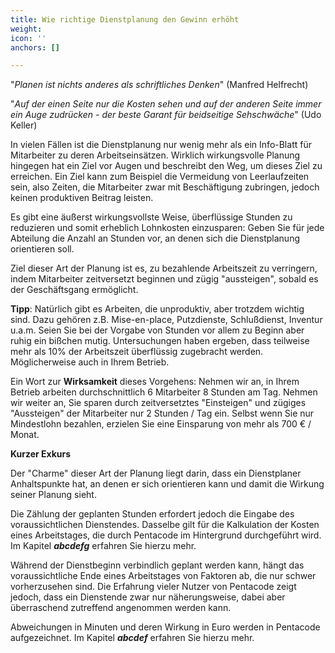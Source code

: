 ```yaml
---
title: Wie richtige Dienstplanung den Gewinn erhöht
weight: 
icon: ''
anchors: []

---
```

"_Planen ist nichts anderes als schriftliches Denken_" (Manfred Helfrecht)

"_Auf der einen Seite nur die Kosten sehen und auf der anderen Seite immer ein Auge zudrücken - der beste Garant für beidseitige Sehschwäche_" (Udo Keller)

In vielen Fällen ist die Dienstplanung nur wenig mehr als ein Info-Blatt für Mitarbeiter zu deren Arbeitseinsätzen. Wirklich wirkungsvolle Planung hingegen hat ein Ziel vor Augen und beschreibt den Weg, um dieses Ziel zu erreichen. Ein Ziel kann zum Beispiel die Vermeidung von Leerlaufzeiten sein, also Zeiten, die Mitarbeiter zwar mit Beschäftigung zubringen, jedoch keinen produktiven Beitrag leisten.

Es gibt eine äußerst wirkungsvollste Weise, überflüssige Stunden zu reduzieren und somit erheblich Lohnkosten einzusparen: Geben Sie für jede Abteilung die Anzahl an Stunden vor, an denen sich die Dienstplanung orientieren soll.

Ziel dieser Art der Planung ist es, zu bezahlende Arbeitszeit zu verringern, indem Mitarbeiter zeitversetzt beginnen und zügig "aussteigen", sobald es der Geschäftsgang ermöglicht.

**Tipp**: Natürlich gibt es Arbeiten, die unproduktiv, aber trotzdem wichtig sind. Dazu gehören z.B. Mise-en-place, Putzdienste, Schlußdienst, Inventur u.a.m. Seien Sie bei der Vorgabe von Stunden vor allem zu Beginn aber ruhig ein bißchen mutig. Untersuchungen haben ergeben, dass teilweise mehr als 10% der Arbeitszeit überflüssig zugebracht werden. Möglicherweise auch in Ihrem Betrieb.

Ein Wort zur **Wirksamkeit** dieses Vorgehens: Nehmen wir an, in Ihrem Betrieb arbeiten durchschnittlich 6 Mitarbeiter 8 Stunden am Tag. Nehmen wir weiter an, Sie sparen  durch zeitversetztes "Einsteigen" und zügiges "Aussteigen" der Mitarbeiter nur 2 Stunden / Tag ein. Selbst wenn Sie nur Mindestlohn bezahlen, erzielen Sie eine Einsparung von mehr als 700 € / Monat.

**Kurzer Exkurs**

Der "Charme" dieser Art der Planung liegt darin, dass ein Dienstplaner Anhaltspunkte hat, an denen er sich orientieren kann und damit die Wirkung seiner Planung sieht.

Die Zählung der geplanten Stunden erfordert jedoch die Eingabe des voraussichtlichen Dienstendes. Dasselbe gilt für die Kalkulation der Kosten eines Arbeitstages, die durch Pentacode im Hintergrund durchgeführt wird. Im Kapitel **_abcdefg_** erfahren Sie hierzu mehr.

Während der Dienstbeginn verbindlich geplant werden kann, hängt das voraussichtliche Ende eines Arbeitstages von Faktoren ab, die nur schwer vorherzusehen sind. Die Erfahrung vieler Nutzer von Pentacode zeigt jedoch, dass ein Dienstende zwar nur näherungsweise, dabei aber überraschend zutreffend angenommen werden kann.

Abweichungen in Minuten und deren Wirkung in Euro werden in Pentacode aufgezeichnet. Im Kapitel **_abcdef_** erfahren Sie hierzu mehr.